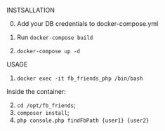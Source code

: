 INSTSALLATION

0. Add your DB credentials to docker-compose.yml

1. Run `docker-compose build`

2. `docker-compose up -d`

USAGE

1. `docker exec -it fb_friends_php /bin/bash`

Inside the container: 

2. `cd /opt/fb_friends`; 
3. `composer install`; 
4. `php console.php findFbPath {user1} {user2}`